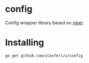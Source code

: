 # config
Config wrapper library based on [viper](https://github.com/spf13/viper).

# Installing
```shell script
go get github.com/alexferl/x/config
```
